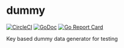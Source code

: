 # dummy

[![CircleCI](https://circleci.com/gh/morikuni/dummy/tree/master.svg?style=svg)](https://circleci.com/gh/morikuni/dummy/tree/master)
[![GoDoc](https://godoc.org/github.com/morikuni/dummy?status.svg)](https://godoc.org/github.com/morikuni/dummy)
[![Go Report Card](https://goreportcard.com/badge/github.com/morikuni/dummy)](https://goreportcard.com/report/github.com/morikuni/dummy)

Key based dummy data generator for testing
